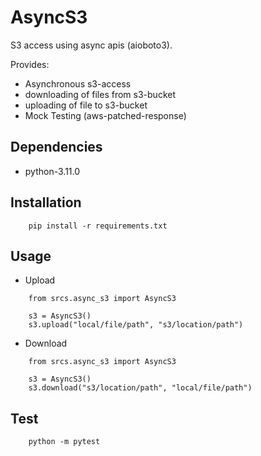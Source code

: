 # AsyncS3
S3 access using async apis (aioboto3).

Provides:
 * Asynchronous s3-access
 * downloading of files from s3-bucket
 * uploading of file to s3-bucket
 * Mock Testing (aws-patched-response)

## Dependencies
 * python-3.11.0

## Installation
```
    pip install -r requirements.txt
```

## Usage
- Upload
```
    from srcs.async_s3 import AsyncS3

    s3 = AsyncS3()
    s3.upload("local/file/path", "s3/location/path")
```
- Download
```
    from srcs.async_s3 import AsyncS3

    s3 = AsyncS3()
    s3.download("s3/location/path", "local/file/path")
```

## Test
```
    python -m pytest
```
